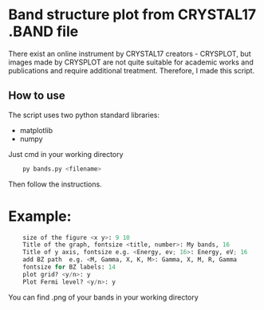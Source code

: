 # Band structure plot from CRYSTAL17 .BAND file
There exist an online instrument by CRYSTAL17 creators - CRYSPLOT, but images made by CRYSPLOT are not quite suitable for academic works and publications and require additional treatment. Therefore, I made this script. 

## How to use
The script uses two python standard libraries:
- matplotlib
- numpy

Just cmd in your working directory
```python
	py bands.py <filename>
```
Then follow the instructions.

# Example:

```python
	size of the figure <x y>: 9 10
	Title of the graph, fontsize <title, number>: My bands, 16
	Title of y axis, fontsize e.g. <Energy, ev; 16>: Energy, eV; 16
	add BZ path  e.g. <M, Gamma, X, K, M>: Gamma, X, M, R, Gamma
	fontsize for BZ labels: 14
	plot grid? <y/n>: y
	Plot Fermi level? <y/n>: y
```
You can find .png of your bands in your working directory
